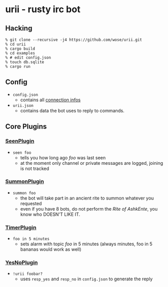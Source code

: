 # urii - rusty irc bot

## Hacking
```shell
% git clone --recursive -j4 https://github.com/wose/urii.git
% cd urii
% cargo build
% cd examples
% # edit config.json
% touch db.sqlite
% cargo run
```

## Config
- `config.json`
  - contains all [connection infos](https://github.com/aatxe/irc#configuration)
- `urii.json`
  - contains data the bot uses to reply to commands.

## Core Plugins
### [SeenPlugin](https://github.com/wose/urii/blob/master/src/seen.rs)
- `seen foo`
  - tells you how long ago *foo* was last seen
  - at the moment only channel or private messages are logged, joining is not tracked

### [SummonPlugin](https://github.com/wose/urii/blob/master/src/summon.rs)
- `summon foo`
  - the bot will take part in an ancient rite to summon whatever you requested
  - even if you have 8 bots, do not perform the *Rite of AshkEnte*, you know who DOESN'T LIKE IT.

### [TimerPlugin](https://github.com/wose/urii/blob/master/src/timer.rs)
- `foo in 5 minutes`
  - sets alarm with topic *foo* in 5 minutes (always minutes, foo in 5 bananas would work as well)

### [YesNoPlugin](https://github.com/wose/urii/blob/master/src/yesno.rs)
- `!urii foobar?`
  - uses `resp_yes` and `resp_no` in `config.json` to generate the reply
